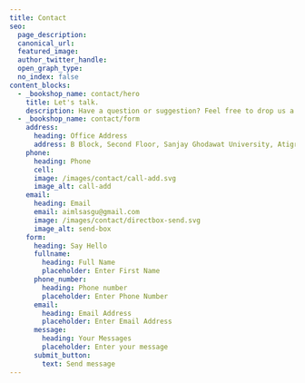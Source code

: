 ```yaml
---
title: Contact
seo:
  page_description: 
  canonical_url: 
  featured_image: 
  author_twitter_handle: 
  open_graph_type:
  no_index: false
content_blocks:
  - _bookshop_name: contact/hero
    title: Let's talk.
    description: Have a question or suggestion? Feel free to drop us a message!
  - _bookshop_name: contact/form
    address:
      heading: Office Address
      address: B Block, Second Floor, Sanjay Ghodawat University, Atigre Valley, Kolhapur, Maharashta, भारतवर्ष (India)
    phone:
      heading: Phone
      cell: 
      image: /images/contact/call-add.svg
      image_alt: call-add
    email:
      heading: Email
      email: aimlsasgu@gmail.com
      image: /images/contact/directbox-send.svg
      image_alt: send-box
    form:
      heading: Say Hello
      fullname:
        heading: Full Name
        placeholder: Enter First Name
      phone_number:
        heading: Phone number
        placeholder: Enter Phone Number
      email:
        heading: Email Address
        placeholder: Enter Email Address
      message:
        heading: Your Messages
        placeholder: Enter your message
      submit_button:
        text: Send message
---
```

